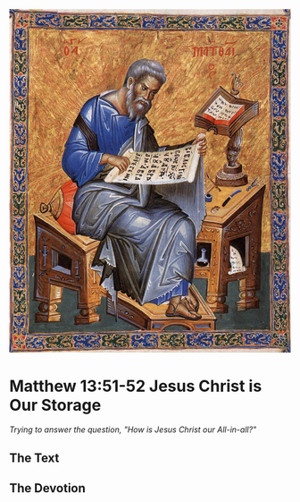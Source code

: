 <img class="intro-right" src="../images/art-matthew.jpg">

# Matthew 13:51-52 Jesus Christ is Our Storage

*Trying to answer the question, "How is Jesus Christ our All-in-all?"*

## The Text

## The Devotion
